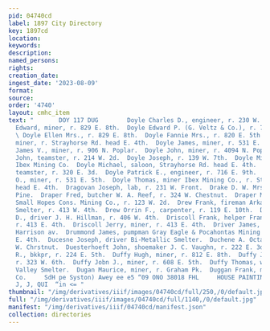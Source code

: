 ```yaml
---
pid: 04740cd
label: 1897 City Directory
key: 1897cd
location: 
keywords: 
description: 
named_persons: 
rights: 
creation_date: 
ingest_date: '2023-08-09'
format: 
source: 
order: '4740'
layout: cmhc_item
text: "       DOY 117 DUG        Doyle Charles D., engineer, r. 230 W. 6th.  Doyle
  Edward, miner, r. 829 E. 8th.  Doyle Edward P. (G. Veltz & Co.), r. 716 E. 9th.
  \ Doyle Ellen Mrs., r. 829 E. 8th.  Doyle Fannie Mrs., r. 820 E. 5th.  Doyle James,
  miner, r. Strayhorse Rd. head E. 4th.  Doyle James, miner, r. 531 E. 5th.  Doyle
  James V., miner, r. 906 N. Poplar.  Doyle John, miner, r. 4094 N. Poplar.  Doyle
  John, teamster, r. 214 W. 2d.  Doyle Joseph, r. 139 W. 7th.  Doyle Michael, miner
  Ibex Mining Co.  Doyle Michael, saloon, Strayhorse Rd. head E. 4th.  Doyle Patrick,
  teamster, r. 320 E. 3d.  Doyle Patrick E., engineer, r. 716 E. 9th.  Doyle Patrick
  O., miner, r. 531 E. 5th.  Doyle Thomas, miner Ibex Mining Co., r. Strayhorse Rd.
  head E. 4th.  Dragovan Joseph, lab, r. 231 W. Front.  Drake D. W. Mrs., r. 414 N.
  Pine.  Draper Fred, butcher W. A. Reef, r. 324 W. Chestnut.  Draper Michael, miner
  Small Hopes Cons. Mining Co., r. 123 W. 2d.  Drew Frank, fireman Arkansas Valley
  Smelter, r. 413 W. 4th.  Drew Orrin F., carpenter, r. 119 E. 10th.  Dreyer G. Frank
  D., driver J. H. Hillman, r. 406 W. 4th.  Driscoll Frank, helper Francis Schmidt,
  r. 413 E. 4th.  Driscoll Jerry, miner, r. 413 E. 4th.  Driver James, saloon, 213
  Harrison av.  Drummond James, pumpman Gray Eagle & Pocahontas Mining Co., r. 211
  E. 4th.  Ducesne Joseph, driver Bi-Metallic Smelter.  Duchene A. Octave, r. 407
  W. Chrstnut.  Duesterhoeft John, shoemaker J. C. Vaughn, r. 222 E. 3d.  Duff William
  R., bkkpr, r. 224 E. 5th.  Duffy Hugh, miner, r. 812 E. 8th.  Duffy John J., miner,
  r. 323 W. 6th.  Duffy Jobn J., miner, r. 608 E. 5th.  Duffy Thomas, wks. Arkansas
  Valley Smelter.  Dugan Maurice, miner, r. Graham Pk.  Duggan Frank, miner Ibex Mining
  Co.     SdH pe Syston) Awey ee e5 “09 ONO 38018 FHL     HOUSE PAINTING, vers stazer
  J, J, QUI  “in <= "
thumbnail: "/img/derivatives/iiif/images/04740cd/full/250,/0/default.jpg"
full: "/img/derivatives/iiif/images/04740cd/full/1140,/0/default.jpg"
manifest: "/img/derivatives/iiif/04740cd/manifest.json"
collection: directories
---
```

